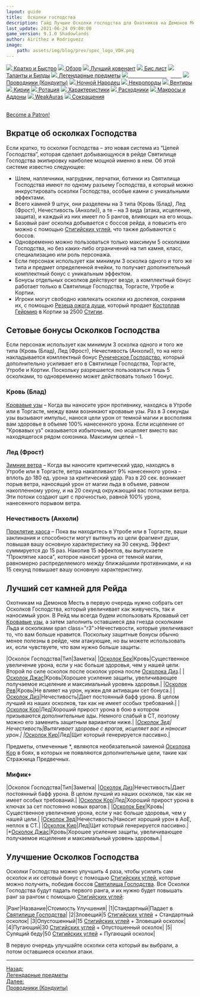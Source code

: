 ```yaml
---
layout: guide
title:  Осколки господства
description: Гайд Лучшие Осколки господства для Охотников на Демонов Месть 9.1.0 PvE Shadowlands
last_update: 2021-06-24 09:00:00
game_version: 9.1.0 Shadowlands 
author: Airithez и Rodriguezz
image:
    path: assets/img/blog/prev/spec_logo_VDH.png
---
```


<div id="smooth-nav-outer">
<a href="{{ site.url }}/guide/vengeance/quick_faq.html"><img src="https://wow.zamimg.com/images/wow/icons/medium/wow_token01.jpg"> Кратко и Быстро</a>
<a href="{{ site.url }}/guide/vengeance/overview.html"><img src="https://wow.zamimg.com/images/wow/icons/medium/inv_misc_spyglass_02.jpg"> Обзор</a>
<a href="{{ site.url }}/guide/vengeance/covenant.html"><img src="https://wow.zamimg.com/images/wow/icons/medium/achievement_mythicdungeons_shadowlands.jpg"> Лучший ковенант</a>
<a href="{{ site.url }}/guide/vengeance/gear.html"><img src="https://wow.zamimg.com/images/wow/icons/medium/inv_chest_chain_03.jpg"> Бис лист</a>
<a href="{{ site.url }}/guide/vengeance/talent-builds.html"><img src="https://wow.zamimg.com/images/wow/icons/medium/ability_marksmanship.jpg"> Таланты и Билды</a>
<a href="{{ site.url }}/guide/vengeance/legendaries-shadowlands.html"><img src="https://wow.zamimg.com/images/wow/icons/medium/runesmith_icon.jpg"> Легендарные предметы</a>
<a href="{{ site.url }}/guide/vengeance/domination-set-bonuses.html"><img src="https://wow.zamimg.com/images/wow/icons/medium/wow_token01.jpg"><span style="color: white;"> Осколки господства</span></a>
<a href="{{ site.url }}/guide/vengeance/conduits-shadowlands.html"><img src="https://wow.zamimg.com/images/wow/icons/medium/ability_rogue_rollthebones02.jpg"> Проводники (Кондуиты)</a>
<a href="{{ site.url }}/guide/vengeance/night-fae.html"><img src="https://wow.zamimg.com/images/wow/icons/medium/ui_sigil_nightfae.jpg"> Ночной Народец</a>
<a href="{{ site.url }}/guide/vengeance/necrolord.html"><img src="https://wow.zamimg.com/images/wow/icons/medium/ui_sigil_necrolord.jpg"> Некролорды</a>
<a href="{{ site.url }}/guide/vengeance/venthyr.html"><img src="https://wow.zamimg.com/images/wow/icons/medium/ui_sigil_venthyr.jpg"> Вентиры</a>
<a href="{{ site.url }}/guide/vengeance/kyrian.html"><img src="https://wow.zamimg.com/images/wow/icons/medium/ui_sigil_kyrian.jpg"> Кирии</a>
<a href="{{ site.url }}/guide/vengeance/rotation-priority.html"><img src="https://wow.zamimg.com/images/wow/icons/medium/wow_token01.jpg"> Ротация</a>
<a href="{{ site.url }}/guide/vengeance/stats.html"><img src="https://wow.zamimg.com/images/wow/icons/medium/inv_inscription_80_warscroll_intellect.jpg"> Характеристики</a>
<a href="{{ site.url }}/guide/vengeance/consumables.html"><img src="https://wow.zamimg.com/images/wow/icons/medium/inv_potion_92.jpg"> Расходники</a>
<a href="{{ site.url }}/guide/vengeance/macros-addons.html"><img src="https://wow.zamimg.com/images/wow/icons/medium/inv_eng_gearspringparts.jpg"> Макросы и Аддоны</a>
<a href="{{ site.url }}/guide/vengeance/weakauras.html"><img src="https://wow.zamimg.com/images/wow/icons/medium/spell_holy_auramastery.jpg"> WeakAuras</a>
<a href="{{ site.url }}/guide/vengeance/common-terms.html"><img src="https://wow.zamimg.com/images/wow/icons/medium/ui_chat.jpg"> Сокращения</a>
</div>
<br>

<a href="https://www.patreon.com/bePatron?u=43917749"  data-patreon-widget-type="become-patron-button">Become a Patron!</a><script async src="https://c6.patreon.com/becomePatronButton.bundle.js"></script>

## Вкратце об осколках Господства

Если кратко, то осколки Господства – это новая система из “Цепей Господства”, которая сделает добывающуюся в рейде Святилище Господства экипировку наиболее мощной именно в нем. Об этой системе известно следующее:

* Шлем, наплечники, нагрудник, перчатки, ботинки из Святилища Господства имеют по одному разъему Господства, 
в который можно инкрустировать осколки Господства, особые камни с уникальными эффектами.
* Всего камней 9 штук, они разделены на 3 типа (<span class="c6">Кровь (Блад)</span>, <span class="c7">Лед (Фрост)</span>, <span class="r3">Нечестивость (Анхоли)</span>), а те – на 3 вида (атака, исцеление, защита), и каждый из них имеет по 5 рангов, влияющих на его мощь.
* Базовый ранг осколка добывается с боссов рейда, а повысить его можно с помощью [Стигийских углей](https://ru.wowhead.com/item=186599), что также добываются с боссов.
* Одновременно можно пользоваться только максимум 5 осколками Господства, но без каких-либо ограничений на тип камня, класс, специализацию или роль персонажа.
* Если персонаж использует как минимум 3 осколка одного и того же типа и предмет определенной ячейки, то получает дополнительный комплектный бонус с уникальным эффектом.
* Бонусы отдельных осколков действуют везде, а комплектный бонус работает только в Святилище Господства, Торгасте, Утробе и Кортии.
* Игроки могут свободно извлекать осколки из доспехов, сохраняя их, с помощью [Резеца ожога души](https://ru.wowhead.com/item=187532), который продает [Костоплав Гейрмир](https://ru.wowhead.com/npc=179214) в Кортии за 2500 [Стигии](https://ru.wowhead.com/currency=1767).

## Сетовые бонусы Осколков Господства

Если персонаж использует как минимум 3 осколка одного и того же типа (<span class="c6">Кровь (Блад)</span>, <span class="c7">Лед (Фрост)</span>, <span class="r3">Нечестивость (Анхоли)</span>), то на него накладывается комплектный бонус [Руническое Господство](https://ru.wowhead.com/spell=355752/), 
который дополнительно усиливает его в Святилище Господства, Торгасте, Утробе и Кортии. Поскольку разрешается пользоваться лишь 5 осколками, то одновременно может действовать только 1 бонус.


### <span class="c6">Кровь (Блад)</span>

[Кровавые узы](https://ru.wowhead.com/spell=355804/) – Когда вы наносите урон противнику, находясь в Утробе или в Торгасте, между вами возникают кровавые узы. Раз в 3 секунды узы вызывают импульс, нанося цели 
урон от темной магии и восполняя вам здоровье в объеме 100% нанесенного урона. Если исцеление от "Кровавых уз" оказывается избыточным, оно исцеляет вместо вас находящегося рядом союзника. Максимум целей – 1.

### <span class="c7">Лед (Фрост)</span>

[Зимние ветра](https://ru.wowhead.com/spell=355735/) – Когда вы наносите критический удар, находясь в Утробе или в Торгасте, 
ветра накапливают 9% нанесенного урона – вплоть до 180 ед. урона за критический удар. Раз в 20 сек. возникает порыв ветра, наносящий урон от магии льда в объеме, равном накопленному урону, и на 20 секунд 
окружающий вас потоками ветра. Эти потоки создают щит с прочностью, равной 100% урона, нанесенного порывом ветра.

### <span class="r3">Нечестивость (Анхоли)</span>

[Проклятие хаоса](https://ru.wowhead.com/spell=355829/) – Пока вы находитесь в Утробе или в Торгасте, ваши заклинания и способности могут вытянуть из цели фрагмент души, повышая вашу основную характеристику на 30 секунд. 
Эффект суммируется до 15 раз. Накопив 15 эффектов, вы выпускаете "Проклятие хаоса", которое наносит урона от темной магии, равномерно распределяемого между ближайшими противниками, и на 15 секунд 
повышает вашу основную характеристику.

## Лучший сет камней для Рейда

Охотникам на Демонов Месть в первую очередь нужно собрать сет Осколков Господства, который увеличивает как живучесть, так и наносимый урон. В Рейд мы всегда будем использовать <span class="c6">Кровавый</span> сет [Кровавые узы](https://ru.wowhead.com/spell=355804/), а затем заполнить оставшиеся два гнезда осколками <span class="c7">Льда</span> и осколками span class="r3">Нечестивости</span>, которые увеличивают то, что вам больше нравится. Поскольку защитные бонусы обычно менее полезны в рейде, чем атакующие,  но вы можете использовать их, если чувствуете, что вам нужно больше защиты.

<div class="table-box" markdown="1">

|Осколок Господства|Тип|Заметка|
|[Осколок Бек](https://ru.wowhead.com/item=187057)|<span class="c6">Кровь</span>|Существенное увеличение урона, если у нас больше здоровья, чем у нашей цели. Второй по силе осколок после осколок урона после [Осколока Диз](https://ru.wowhead.com/item=187073).|
|[Осколок Джас](https://ru.wowhead.com/item=187059)|<span class="c6">Кровь</span>|Хорошее усиление защиты, увеличивающее получаемое исцеление и максимальный уровень здоровья.|
|[Осколок Рев](https://ru.wowhead.com/item=187061)|<span class="c6">Кровь</span>|Не влияет на урон, нужен для активации сет бонуса.|
|[Осколок Диз](https://ru.wowhead.com/item=187073)|<span class="r3">Нечестивость</span>|Дает постоянный бафф урона. В целом лучший из наших осколков, так как не имеет особых требований.|
|[Осколок Кор](https://ru.wowhead.com/item=187063)|<span class="c7">Лед</span>|Хороший прирост урона в бою в котором призываются дополнительные ады. Немного слабый в СТ, поэтому можно его заменить защитным вариантом ниже.|
|*[Осколок Зед](https://ru.wowhead.com/item=187079)|<span class="r3">Нечестивость</span>|Вытягивает здоровье с врагов, исцеляет вас и наносит урон.|
|*[Осколок Кир](https://ru.wowhead.com/item=187065)|<span class="c7">Лед</span>|Щит который генерируется пассивно.|

</div>

Предметы, отмеченные *, являются необязательной заменой [Осколока Кор](https://ru.wowhead.com/item=187063) в боях, в которых не появляются дополнительные цели, такие как Стражница Предвечных.


### Мифик+

|Осколок Господства|Тип|Заметка|
|[Осколок Диз](https://ru.wowhead.com/item=187073)|<span class="r3">Нечестивость</span>|Дает постоянный бафф урона. В целом лучший из наших осколков, так как не имеет особых требований.|
|[Осколок Кор](https://ru.wowhead.com/item=187063)|<span class="c7">Лед</span>|Хороший прирост урона в ключах за сет постоянно новых врагов.|
|[Осколок Бек](https://ru.wowhead.com/item=187057)|<span class="c6">Кровь</span>|Существенное увеличение урона, если у нас больше здоровья, чем у нашей цели.|
|[Осколок Зед](https://ru.wowhead.com/item=187079)|<span class="r3">Нечестивость</span>|Наносит хороший урон в AoE, неплох в СТ.|
|[Осколок Кир](https://ru.wowhead.com/item=187065)|<span class="c7">Лед</span>|Щит который генерируется пассивно.|
|*[Осколок Джас](https://ru.wowhead.com/item=187059)|<span class="c6">Кровь</span>|Хорошее усиление защиты, увеличивающее получаемое исцеление и максимальный уровень здоровья.|

## Улучшение Осколков Господства

Осколки Господства можно улучшить 4 раза, чтобы усилить сам осколок и их сетовый бонус с помощью [Стигийских углей](https://ru.wowhead.com/item=186599), которые можно получить, 
победив боссов [Святилища Господства](https://ru.wowhead.com/sanctum-of-domination). Все Осколки Господства будут падать первого ранга, и их нужно будет повышать ранг за рангом с помощью [Стигийских углей](https://ru.wowhead.com/item=186599):
 
<div class="table-box" markdown="1">
 
|Ранг|Название|Стоимость Улучшения|
|1|Стандартный|Падает в [Святилище Господства](https://ru.wowhead.com/sanctum-of-domination)|
|2|Зловещий|5 [Стигийских углей](https://ru.wowhead.com/item=186599) + Стандартный осколок| 
|3|Опустошенный|15 [Стигийских углей](https://ru.wowhead.com/item=186599) + Зловещий осколок|
|4|Пугающий|30 [Стигийских углей](https://ru.wowhead.com/item=186599) + Опустошенный осколок|
|5|Сулящий беду|50 [Стигийских углей](https://ru.wowhead.com/item=186599) + Пугающий осколок|

</div>

<p class="tanknotes-section-success" markdown="1">
В первую очередь улучшайте осколки сета который вы выбрали, а потом оставшиеся осколки атаки. 
</p>

<hr>

<div class="minibox minibox-left"><a href="{{ site.url }}/guide/vengeance/legendaries-shadowlands.html">Назад:<br>Легендарные предметы</a></div> 
<div class="minibox"><a href="{{ site.url }}/guide/vengeance/conduits-shadowlands.html">Далее:<br>Проводники (Кондуиты)</a></div>

<br>